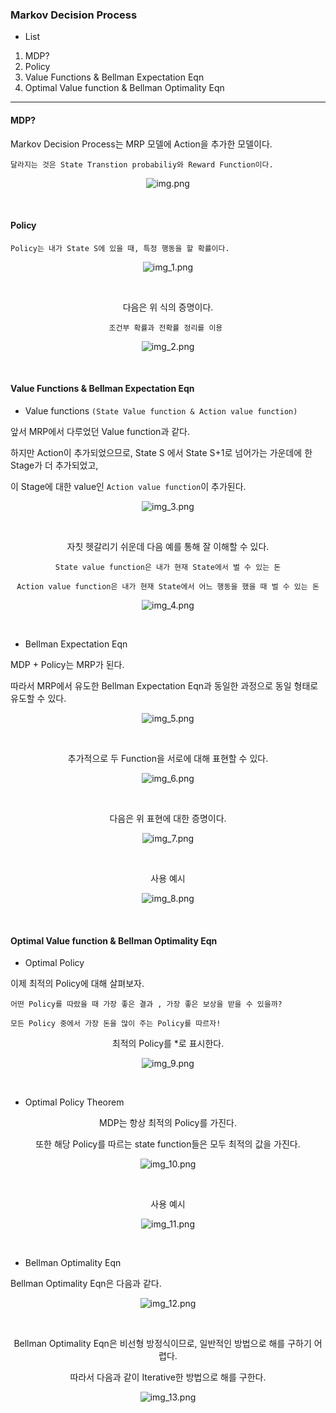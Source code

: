 ### Markov Decision Process

- List

1. MDP?
2. Policy
3. Value Functions & Bellman Expectation Eqn
4. Optimal Value function & Bellman Optimality Eqn

---

#### MDP?

Markov Decision Process는 MRP 모델에 Action을 추가한 모델이다.

    달라지는 것은 State Transtion probabiliy와 Reward Function이다.


<div align="center">

![img.png](img/img.png)

</div>

<br>

#### Policy

    Policy는 내가 State S에 있을 때, 특정 행동을 할 확률이다.

<div align="center">

![img_1.png](img/img_1.png)

<br>

다음은 위 식의 증명이다.

    조건부 확률과 전확률 정리를 이용 

![img_2.png](img/img_2.png)

</div>

<br>

#### Value Functions & Bellman Expectation Eqn

- Value functions `(State Value function & Action value function)`

앞서 MRP에서 다루었던 Value function과 같다.

하지만 Action이 추가되었으므로, State S 에서 State S+1로 넘어가는 가운데에 한 Stage가 더 추가되었고, 

이 Stage에 대한 value인 `Action value function`이 추가된다. 

<div align="center">

![img_3.png](img/img_3.png)

<br>

자칫 헷갈리기 쉬운데 다음 예를 통해 잘 이해할 수 있다.

    State value function은 내가 현재 State에서 벌 수 있는 돈
    
    Action value function은 내가 현재 State에서 어느 행동을 했을 때 벌 수 있는 돈

![img_4.png](img/img_4.png)

</div>

<br>

- Bellman Expectation Eqn

MDP + Policy는 MRP가 된다. 

따라서 MRP에서 유도한 Bellman Expectation Eqn과 동일한 과정으로 동일 형태로 유도할 수 있다.

<div align="center">

![img_5.png](img/img_5.png)

<br>

추가적으로 두 Function을 서로에 대해 표현할 수 있다.

![img_6.png](img/img_6.png)

<br>

다음은 위 표현에 대한 증명이다.

![img_7.png](img/img_7.png)

<br>

사용 예시

![img_8.png](img/img_8.png)

</div>

<br>


#### Optimal Value function & Bellman Optimality Eqn

- Optimal Policy

이제 최적의 Policy에 대해 살펴보자.

    어떤 Policy를 따랐을 때 가장 좋은 결과 , 가장 좋은 보상을 받을 수 있을까?

    모든 Policy 중에서 가장 돈을 많이 주는 Policy를 따르자!

<div align="center">

최적의 Policy를 *로 표시한다.

![img_9.png](img/img_9.png)

</div>

<br>

- Optimal Policy Theorem 

<div align="center">

MDP는 항상 최적의 Policy를 가진다.

또한 해당 Policy를 따르는 state function들은 모두 최적의 값을 가진다. 

![img_10.png](img/img_10.png)

<br>

사용 예시

![img_11.png](img/img_11.png)

</div>

<br>

- Bellman Optimality Eqn 

Bellman Optimality Eqn은 다음과 같다. 

<div align="center">

![img_12.png](img/img_12.png)

<br>

Bellman Optimality Eqn은 비선형 방정식이므로, 일반적인 방법으로 해를 구하기 어렵다.

따라서 다음과 같이 Iterative한 방법으로 해를 구한다.

![img_13.png](img/img_13.png)

</div>
